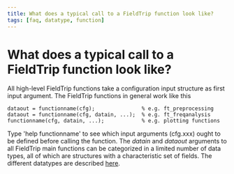 ```yaml
---
title: What does a typical call to a FieldTrip function look like?
tags: [faq, datatype, function]
---
```


# What does a typical call to a FieldTrip function look like?

All high-level FieldTrip functions take a configuration input structure as first input argument. The FieldTrip functions in general work like this

    dataout = functionname(cfg);               % e.g. ft_preprocessing
    dataout = functionname(cfg, datain, ...);  % e.g. ft_freqanalysis
    functionname(cfg, datain, ...);            % e.g. plotting functions

Type 'help functionname' to see which input arguments (cfg.xxx) ought to be defined before calling the function. The *datain* and *dataout* arguments to all FieldTrip main functions can be categorized in a limited number of data types, all of which are structures with a characteristic set of fields. The different datatypes are described [here](/faq/how_are_the_various_data_structures_defined).
